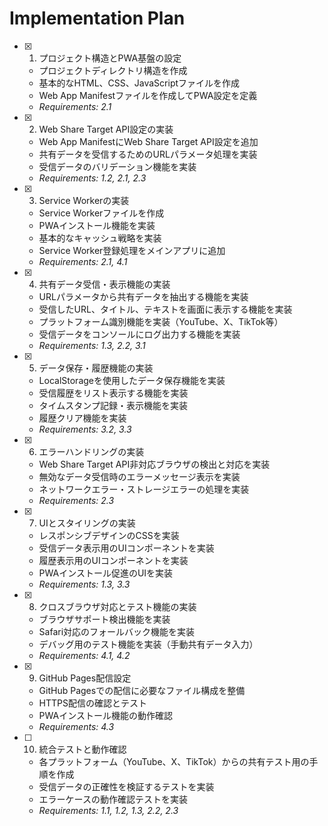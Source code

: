 # Implementation Plan

- [x] 1. プロジェクト構造とPWA基盤の設定
  - プロジェクトディレクトリ構造を作成
  - 基本的なHTML、CSS、JavaScriptファイルを作成
  - Web App Manifestファイルを作成してPWA設定を定義
  - _Requirements: 2.1_

- [x] 2. Web Share Target API設定の実装
  - Web App ManifestにWeb Share Target API設定を追加
  - 共有データを受信するためのURLパラメータ処理を実装
  - 受信データのバリデーション機能を実装
  - _Requirements: 1.2, 2.1, 2.3_

- [x] 3. Service Workerの実装
  - Service Workerファイルを作成
  - PWAインストール機能を実装
  - 基本的なキャッシュ戦略を実装
  - Service Worker登録処理をメインアプリに追加
  - _Requirements: 2.1, 4.1_

- [x] 4. 共有データ受信・表示機能の実装
  - URLパラメータから共有データを抽出する機能を実装
  - 受信したURL、タイトル、テキストを画面に表示する機能を実装
  - プラットフォーム識別機能を実装（YouTube、X、TikTok等）
  - 受信データをコンソールにログ出力する機能を実装
  - _Requirements: 1.3, 2.2, 3.1_

- [x] 5. データ保存・履歴機能の実装
  - LocalStorageを使用したデータ保存機能を実装
  - 受信履歴をリスト表示する機能を実装
  - タイムスタンプ記録・表示機能を実装
  - 履歴クリア機能を実装
  - _Requirements: 3.2, 3.3_

- [x] 6. エラーハンドリングの実装
  - Web Share Target API非対応ブラウザの検出と対応を実装
  - 無効なデータ受信時のエラーメッセージ表示を実装
  - ネットワークエラー・ストレージエラーの処理を実装
  - _Requirements: 2.3_

- [x] 7. UIとスタイリングの実装
  - レスポンシブデザインのCSSを実装
  - 受信データ表示用のUIコンポーネントを実装
  - 履歴表示用のUIコンポーネントを実装
  - PWAインストール促進のUIを実装
  - _Requirements: 1.3, 3.3_

- [x] 8. クロスブラウザ対応とテスト機能の実装
  - ブラウザサポート検出機能を実装
  - Safari対応のフォールバック機能を実装
  - デバッグ用のテスト機能を実装（手動共有データ入力）
  - _Requirements: 4.1, 4.2_

- [x] 9. GitHub Pages配信設定
  - GitHub Pagesでの配信に必要なファイル構成を整備
  - HTTPS配信の確認とテスト
  - PWAインストール機能の動作確認
  - _Requirements: 4.3_

- [ ] 10. 統合テストと動作確認
  - 各プラットフォーム（YouTube、X、TikTok）からの共有テスト用の手順を作成
  - 受信データの正確性を検証するテストを実装
  - エラーケースの動作確認テストを実装
  - _Requirements: 1.1, 1.2, 1.3, 2.2, 2.3_
